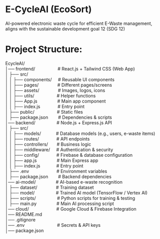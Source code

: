 # E-CycleAI (EcoSort)
AI-powered electronic waste cycle for efficient E-Waste management, aligns with the sustainable development goal 12 (SDG 12)  

# Project Structure:  

EcycleAI/  
│── frontend/ &nbsp;&nbsp;&nbsp;&nbsp;&nbsp;&nbsp;&nbsp;&nbsp;&nbsp;&nbsp;&nbsp;&nbsp;&nbsp;&nbsp;&nbsp;&nbsp; # React.js + Tailwind CSS (Web App)  
│   ├── src/  
│   │   ├── components/ &nbsp;&nbsp;&nbsp; # Reusable UI components  
│   │   ├── pages/ &nbsp;&nbsp;&nbsp;&nbsp;&nbsp;&nbsp;&nbsp;&nbsp;&nbsp;&nbsp;&nbsp;&nbsp;&nbsp; # Different pages/screens  
│   │   ├── assets/ &nbsp;&nbsp;&nbsp;&nbsp;&nbsp;&nbsp;&nbsp;&nbsp;&nbsp;&nbsp;&nbsp;&nbsp;&nbsp; # Images, logos, icons  
│   │   ├── utils/ &nbsp;&nbsp;&nbsp;&nbsp;&nbsp;&nbsp;&nbsp;&nbsp;&nbsp;&nbsp;&nbsp;&nbsp;&nbsp;&nbsp;&nbsp;&nbsp; # Helper functions  
│   │   ├── App.js &nbsp;&nbsp;&nbsp;&nbsp;&nbsp;&nbsp;&nbsp;&nbsp;&nbsp;&nbsp;&nbsp;&nbsp;&nbsp;&nbsp; # Main app component  
│   │   ├── index.js &nbsp;&nbsp;&nbsp;&nbsp;&nbsp;&nbsp;&nbsp;&nbsp;&nbsp;&nbsp;&nbsp;&nbsp; # Entry point  
│   ├── public/ &nbsp;&nbsp;&nbsp;&nbsp;&nbsp;&nbsp;&nbsp;&nbsp;&nbsp;&nbsp;&nbsp;&nbsp;&nbsp;&nbsp;&nbsp;&nbsp; # Static files  
│   ├── package.json &nbsp;&nbsp;&nbsp;&nbsp;&nbsp;&nbsp; # Dependencies & scripts  
│── backend/ &nbsp;&nbsp;&nbsp;&nbsp;&nbsp;&nbsp;&nbsp;&nbsp;&nbsp;&nbsp;&nbsp;&nbsp;&nbsp;&nbsp;&nbsp; # Node.js + Express.js API  
│   ├── src/  
│   │   ├── models/ &nbsp;&nbsp;&nbsp;&nbsp;&nbsp;&nbsp;&nbsp;&nbsp;&nbsp;&nbsp; # Database models (e.g., users, e-waste items)  
│   │   ├── routes/ &nbsp;&nbsp;&nbsp;&nbsp;&nbsp;&nbsp;&nbsp;&nbsp;&nbsp;&nbsp;&nbsp;&nbsp; # API endpoints  
│   │   ├── controllers/ &nbsp;&nbsp;&nbsp;&nbsp;&nbsp; # Business logic  
│   │   ├── middleware/ &nbsp;&nbsp;&nbsp; # Authentication & security  
│   │   ├── config/ &nbsp;&nbsp;&nbsp;&nbsp;&nbsp;&nbsp;&nbsp;&nbsp;&nbsp;&nbsp;&nbsp;&nbsp; # Firebase & database configuration  
│   │   ├── app.js &nbsp;&nbsp;&nbsp;&nbsp;&nbsp;&nbsp;&nbsp;&nbsp;&nbsp;&nbsp;&nbsp;&nbsp;&nbsp;&nbsp; # Main Express app  
│   │   ├── index.js &nbsp;&nbsp;&nbsp;&nbsp;&nbsp;&nbsp;&nbsp;&nbsp;&nbsp;&nbsp;&nbsp; # Entry point  
│   ├── .env &nbsp;&nbsp;&nbsp;&nbsp;&nbsp;&nbsp;&nbsp;&nbsp;&nbsp;&nbsp;&nbsp;&nbsp;&nbsp;&nbsp;&nbsp;&nbsp;&nbsp;&nbsp;&nbsp;&nbsp; # Environment variables  
│   ├── package.json &nbsp;&nbsp;&nbsp;&nbsp;&nbsp;&nbsp; # Backend dependencies  
│── ai-model/ &nbsp;&nbsp;&nbsp;&nbsp;&nbsp;&nbsp;&nbsp;&nbsp;&nbsp;&nbsp;&nbsp;&nbsp;&nbsp;&nbsp; # AI-based e-waste recognition  
│   ├── dataset/ &nbsp;&nbsp;&nbsp;&nbsp;&nbsp;&nbsp;&nbsp;&nbsp;&nbsp;&nbsp;&nbsp;&nbsp;&nbsp; # Training dataset  
│   ├── model/ &nbsp;&nbsp;&nbsp;&nbsp;&nbsp;&nbsp;&nbsp;&nbsp;&nbsp;&nbsp;&nbsp;&nbsp;&nbsp;&nbsp;&nbsp; # Trained AI model (TensorFlow / Vertex AI)  
│   ├── scripts/ &nbsp;&nbsp;&nbsp;&nbsp;&nbsp;&nbsp;&nbsp;&nbsp;&nbsp;&nbsp;&nbsp;&nbsp;&nbsp;&nbsp;&nbsp; # Python scripts for training & testing  
│   ├── main.py &nbsp;&nbsp;&nbsp;&nbsp;&nbsp;&nbsp;&nbsp;&nbsp;&nbsp;&nbsp;&nbsp;&nbsp;&nbsp;&nbsp; # Main AI processing script  
│── cloud/ &nbsp;&nbsp;&nbsp;&nbsp;&nbsp;&nbsp;&nbsp;&nbsp;&nbsp;&nbsp;&nbsp;&nbsp;&nbsp;&nbsp;&nbsp;&nbsp;&nbsp;&nbsp;&nbsp;&nbsp; # Google Cloud & Firebase Integration  
│── README.md  
│── .gitignore  
│── .env &nbsp;&nbsp;&nbsp;&nbsp;&nbsp;&nbsp;&nbsp;&nbsp;&nbsp;&nbsp;&nbsp;&nbsp;&nbsp;&nbsp;&nbsp;&nbsp;&nbsp;&nbsp;&nbsp;&nbsp;&nbsp;&nbsp;&nbsp;&nbsp; # Secrets & API keys  
│── package.json  
